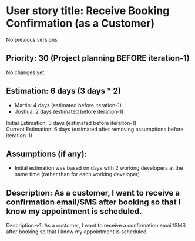 # User story title: Receive Booking Confirmation (as a Customer)
No previous versions

## Priority: 30 (Project planning BEFORE iteration-1)
No changes yet

## Estimation: 6 days (3 days * 2)
* Martin: 4 days (estimated before iteration-1)
* Joshua: 2 days (estimated before iteration-1)

Initial Estimation: 3 days (estimated before iteration-1)  
Current Estimation: 6 days (estimated after removing assumptions before iteration-1)

## Assumptions (if any):
* Initial estimation was based on days with 2 working developers at the same time (rather than for each working developer)

## Description: As a customer, I want to receive a confirmation email/SMS after booking so that I know my appointment is scheduled.
Description-v1: As a customer, I want to receive a confirmation email/SMS after booking so that I know my appointment is scheduled.
